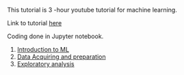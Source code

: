 This tutorial is 3 -hour youtube tutorial for machine learning.

Link to tutorial [here](https://youtu.be/JK776vhqA30)

Coding done in Jupyter notebook.

1. [Introduction to ML](https://github.com/mikemwanga/training-requirements/blob/main/Extra_Training/ML_with_SkillCurb/Introduction_to_ML.md)
2. [Data Acquiring and preparation](https://github.com/mikemwanga/training-requirements/blob/main/Extra_Training/ML_with_SkillCurb/Data_Acquiring.md)
3. [Exploratory analysis](https://github.com/mikemwanga/training-requirements/blob/main/Extra_Training/ML_with_SkillCurb/Exploratory_Analysis.ipynb)
